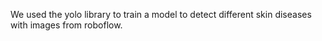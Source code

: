 We used the yolo library to train a model to detect different skin diseases with images from roboflow.
